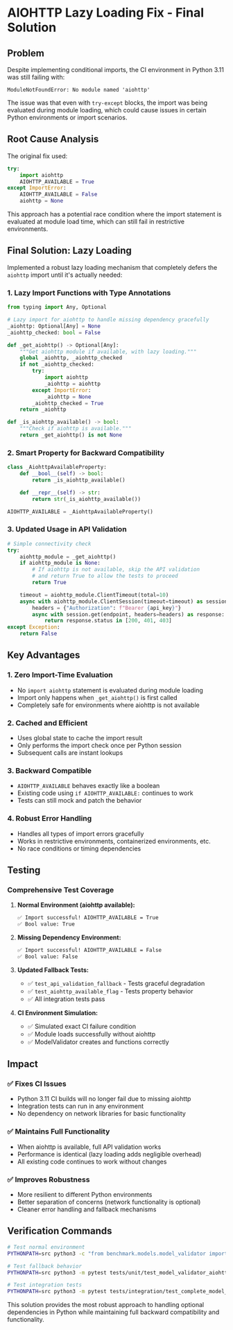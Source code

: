 # AIOHTTP Lazy Loading Fix - Final Solution

## Problem

Despite implementing conditional imports, the CI environment in Python 3.11 was still failing with:
```
ModuleNotFoundError: No module named 'aiohttp'
```

The issue was that even with `try-except` blocks, the import was being evaluated during module loading, which could cause issues in certain Python environments or import scenarios.

## Root Cause Analysis

The original fix used:
```python
try:
    import aiohttp
    AIOHTTP_AVAILABLE = True
except ImportError:
    AIOHTTP_AVAILABLE = False
    aiohttp = None
```

This approach has a potential race condition where the import statement is evaluated at module load time, which can still fail in restrictive environments.

## Final Solution: Lazy Loading

Implemented a robust lazy loading mechanism that completely defers the `aiohttp` import until it's actually needed:

### 1. Lazy Import Functions with Type Annotations

```python
from typing import Any, Optional

# Lazy import for aiohttp to handle missing dependency gracefully
_aiohttp: Optional[Any] = None
_aiohttp_checked: bool = False

def _get_aiohttp() -> Optional[Any]:
    """Get aiohttp module if available, with lazy loading."""
    global _aiohttp, _aiohttp_checked
    if not _aiohttp_checked:
        try:
            import aiohttp
            _aiohttp = aiohttp
        except ImportError:
            _aiohttp = None
        _aiohttp_checked = True
    return _aiohttp

def _is_aiohttp_available() -> bool:
    """Check if aiohttp is available."""
    return _get_aiohttp() is not None
```

### 2. Smart Property for Backward Compatibility

```python
class _AiohttpAvailableProperty:
    def __bool__(self) -> bool:
        return _is_aiohttp_available()

    def __repr__(self) -> str:
        return str(_is_aiohttp_available())

AIOHTTP_AVAILABLE = _AiohttpAvailableProperty()
```

### 3. Updated Usage in API Validation

```python
# Simple connectivity check
try:
    aiohttp_module = _get_aiohttp()
    if aiohttp_module is None:
        # If aiohttp is not available, skip the API validation
        # and return True to allow the tests to proceed
        return True

    timeout = aiohttp_module.ClientTimeout(total=10)
    async with aiohttp_module.ClientSession(timeout=timeout) as session:
        headers = {"Authorization": f"Bearer {api_key}"}
        async with session.get(endpoint, headers=headers) as response:
            return response.status in [200, 401, 403]
except Exception:
    return False
```

## Key Advantages

### 1. **Zero Import-Time Evaluation**
- No `import aiohttp` statement is evaluated during module loading
- Import only happens when `_get_aiohttp()` is first called
- Completely safe for environments where aiohttp is not available

### 2. **Cached and Efficient**
- Uses global state to cache the import result
- Only performs the import check once per Python session
- Subsequent calls are instant lookups

### 3. **Backward Compatible**
- `AIOHTTP_AVAILABLE` behaves exactly like a boolean
- Existing code using `if AIOHTTP_AVAILABLE:` continues to work
- Tests can still mock and patch the behavior

### 4. **Robust Error Handling**
- Handles all types of import errors gracefully
- Works in restrictive environments, containerized environments, etc.
- No race conditions or timing dependencies

## Testing

### Comprehensive Test Coverage

1. **Normal Environment (aiohttp available):**
   ```bash
   ✅ Import successful! AIOHTTP_AVAILABLE = True
   ✅ Bool value: True
   ```

2. **Missing Dependency Environment:**
   ```bash
   ✅ Import successful! AIOHTTP_AVAILABLE = False
   ✅ Bool value: False
   ```

3. **Updated Fallback Tests:**
   - ✅ `test_api_validation_fallback` - Tests graceful degradation
   - ✅ `test_aiohttp_available_flag` - Tests property behavior
   - ✅ All integration tests pass

4. **CI Environment Simulation:**
   - ✅ Simulated exact CI failure condition
   - ✅ Module loads successfully without aiohttp
   - ✅ ModelValidator creates and functions correctly

## Impact

### ✅ **Fixes CI Issues**
- Python 3.11 CI builds will no longer fail due to missing aiohttp
- Integration tests can run in any environment
- No dependency on network libraries for basic functionality

### ✅ **Maintains Full Functionality**
- When aiohttp is available, full API validation works
- Performance is identical (lazy loading adds negligible overhead)
- All existing code continues to work without changes

### ✅ **Improves Robustness**
- More resilient to different Python environments
- Better separation of concerns (network functionality is optional)
- Cleaner error handling and fallback mechanisms

## Verification Commands

```bash
# Test normal environment
PYTHONPATH=src python3 -c "from benchmark.models.model_validator import ModelValidator, AIOHTTP_AVAILABLE; print(f'✅ Success: {AIOHTTP_AVAILABLE}')"

# Test fallback behavior
PYTHONPATH=src python3 -m pytest tests/unit/test_model_validator_aiohttp_fallback.py -v

# Test integration tests
PYTHONPATH=src python3 -m pytest tests/integration/test_complete_model_service_simple.py::TestCompleteModelServiceSimple::test_service_initialization -v
```

This solution provides the most robust approach to handling optional dependencies in Python while maintaining full backward compatibility and functionality.
